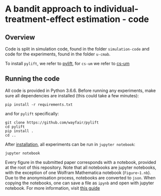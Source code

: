 # A bandit approach to individual-treatment-effect estimation - code
## Overview
Code is split in simulation code, found in the folder `simulation-code` and code for the experiments, found in the folder `u-cmab`.

To install `pylift`, we refer to [pylift](https://github.com/wayfair/pylift), for `cs-um` we refer to [cs-um](https://github.com/vub-dl/cs-um)

## Running the code
All code is provided in Python 3.6.6. Before running any experiments, make sure all dependencies are installed (this could take a few minutes):

```shell
pip install -r requirements.txt
```

and for `pylift` specifically:
```shell
git clone https://github.com/wayfair/pylift
cd pylift
pip install .
cd ..
```

After [installation](https://jupyter.readthedocs.io/en/latest/install.html), all experiments can be run in `jupyter notebook`:
```shell
jupyter notebook
```
Every figure in the submitted paper corresponds with a notebook, provided at the root of this repository. Note that all notebooks are jupyter notebooks, with the exception of one Wolfram Mathematica notebook (`Figure~1.nb`).
Due to the anonymisation process, notebooks are converted to `json`. When copying the notebooks, one can save a file as `ipynb` and open with jupyter notebook. For more information, visit [this guide](http://ipython.org/ipython-doc/rel-1.0.0/interactive/nbconvert.html)
